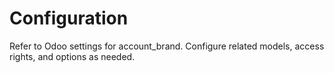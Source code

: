 # Configuration

Refer to Odoo settings for account_brand. Configure related models, access rights, and options as needed.
